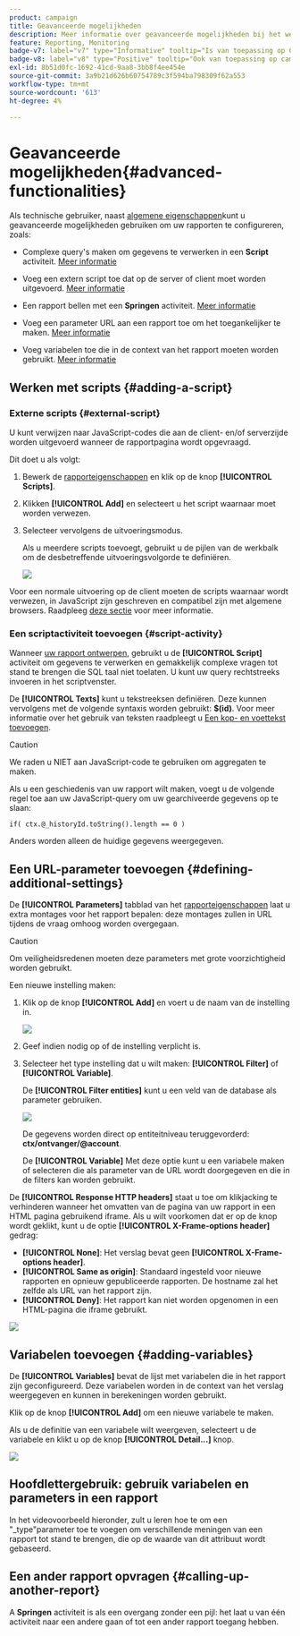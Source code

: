 ```yaml
---
product: campaign
title: Geavanceerde mogelijkheden
description: Meer informatie over geavanceerde mogelijkheden bij het werken met rapporten
feature: Reporting, Monitoring
badge-v7: label="v7" type="Informative" tooltip="Is van toepassing op Campaign Classic v7"
badge-v8: label="v8" type="Positive" tooltip="Ook van toepassing op campagne v8"
exl-id: 8b51d0fc-1692-41cd-9aa8-3bb8f4ee454e
source-git-commit: 3a9b21d626b60754789c3f594ba798309f62a553
workflow-type: tm+mt
source-wordcount: '613'
ht-degree: 4%

---
```


# Geavanceerde mogelijkheden{#advanced-functionalities}



Als technische gebruiker, naast [algemene eigenschappen](../../reporting/using/properties-of-the-report.md)kunt u geavanceerde mogelijkheden gebruiken om uw rapporten te configureren, zoals:

* Complexe query&#39;s maken om gegevens te verwerken in een **Script** activiteit. [Meer informatie](#script-activity)

* Voeg een extern script toe dat op de server of client moet worden uitgevoerd. [Meer informatie](#external-script)

* Een rapport bellen met een **Springen** activiteit. [Meer informatie](#calling-up-another-report)

* Voeg een parameter URL aan een rapport toe om het toegankelijker te maken. [Meer informatie](#calling-up-another-report)

* Voeg variabelen toe die in de context van het rapport moeten worden gebruikt. [Meer informatie](#adding-variables)

## Werken met scripts {#adding-a-script}

### Externe scripts {#external-script}

U kunt verwijzen naar JavaScript-codes die aan de client- en/of serverzijde worden uitgevoerd wanneer de rapportpagina wordt opgevraagd.

Dit doet u als volgt:

1. Bewerk de [rapporteigenschappen](../../reporting/using/properties-of-the-report.md) en klik op de knop **[!UICONTROL Scripts]**.
1. Klikken **[!UICONTROL Add]** en selecteert u het script waarnaar moet worden verwezen.
1. Selecteer vervolgens de uitvoeringsmodus.

   Als u meerdere scripts toevoegt, gebruikt u de pijlen van de werkbalk om de desbetreffende uitvoeringsvolgorde te definiëren.

   ![](assets/reporting_custom_js.png)

Voor een normale uitvoering op de client moeten de scripts waarnaar wordt verwezen, in JavaScript zijn geschreven en compatibel zijn met algemene browsers. Raadpleeg [deze sectie](../../web/using/web-forms-answers.md) voor meer informatie.

### Een scriptactiviteit toevoegen {#script-activity}

Wanneer [uw rapport ontwerpen](../../reporting/using/creating-a-new-report.md#modelizing-the-chart), gebruikt u de **[!UICONTROL Script]** activiteit om gegevens te verwerken en gemakkelijk complexe vragen tot stand te brengen die SQL taal niet toelaten. U kunt uw query rechtstreeks invoeren in het scriptvenster.

De **[!UICONTROL Texts]** kunt u tekstreeksen definiëren. Deze kunnen vervolgens met de volgende syntaxis worden gebruikt: **$(id)**. Voor meer informatie over het gebruik van teksten raadpleegt u [Een kop- en voettekst toevoegen](../../reporting/using/element-layout.md#adding-a-header-and-a-footer).

>[!CAUTION]
>
>We raden u NIET aan JavaScript-code te gebruiken om aggregaten te maken.

Als u een geschiedenis van uw rapport wilt maken, voegt u de volgende regel toe aan uw JavaScript-query om uw gearchiveerde gegevens op te slaan:

```
if( ctx.@_historyId.toString().length == 0 )
```

Anders worden alleen de huidige gegevens weergegeven.

## Een URL-parameter toevoegen {#defining-additional-settings}

De **[!UICONTROL Parameters]** tabblad van het [rapporteigenschappen](../../reporting/using/properties-of-the-report.md) laat u extra montages voor het rapport bepalen: deze montages zullen in URL tijdens de vraag omhoog worden overgegaan.

>[!CAUTION]
>
>Om veiligheidsredenen moeten deze parameters met grote voorzichtigheid worden gebruikt.

Een nieuwe instelling maken:

1. Klik op de knop **[!UICONTROL Add]** en voert u de naam van de instelling in.

   ![](assets/s_ncs_advuser_report_properties_09a.png)

1. Geef indien nodig op of de instelling verplicht is.

1. Selecteer het type instelling dat u wilt maken: **[!UICONTROL Filter]** of **[!UICONTROL Variable]**.

   De **[!UICONTROL Filter entities]** kunt u een veld van de database als parameter gebruiken.

   ![](assets/s_ncs_advuser_report_properties_09b.png)

   De gegevens worden direct op entiteitniveau teruggevorderd: **ctx/ontvanger/@account**.

   De **[!UICONTROL Variable]** Met deze optie kunt u een variabele maken of selecteren die als parameter van de URL wordt doorgegeven en die in de filters kan worden gebruikt.

De **[!UICONTROL Response HTTP headers]** staat u toe om klikjacking te verhinderen wanneer het omvatten van de pagina van uw rapport in een HTML pagina gebruikend iframe. Als u wilt voorkomen dat er op de knop wordt geklikt, kunt u de optie **[!UICONTROL X-Frame-options header]** gedrag:

* **[!UICONTROL None]**: Het verslag bevat geen **[!UICONTROL X-Frame-options header]**.
* **[!UICONTROL Same as origin]**: Standaard ingesteld voor nieuwe rapporten en opnieuw gepubliceerde rapporten. De hostname zal het zelfde als URL van het rapport zijn.
* **[!UICONTROL Deny]**: Het rapport kan niet worden opgenomen in een HTML-pagina die iframe gebruikt.

![](assets/s_ncs_advuser_report_properties_09c.png)

## Variabelen toevoegen {#adding-variables}

De **[!UICONTROL Variables]** bevat de lijst met variabelen die in het rapport zijn geconfigureerd. Deze variabelen worden in de context van het verslag weergegeven en kunnen in berekeningen worden gebruikt.

Klik op de knop **[!UICONTROL Add]** om een nieuwe variabele te maken.

Als u de definitie van een variabele wilt weergeven, selecteert u de variabele en klikt u op de knop **[!UICONTROL Detail...]** knop.

![](assets/s_ncs_advuser_report_properties_10.png)

## Hoofdlettergebruik: gebruik variabelen en parameters in een rapport

In het videovoorbeeld hieronder, zult u leren hoe te om een &quot;_type&quot;parameter toe te voegen om verschillende meningen van een rapport tot stand te brengen, die op de waarde van dit attribuut wordt gebaseerd.

<!--
![](assets/do-not-localize/how-to-video.png) [Discover this feature in video](https://helpx.adobe.com/campaign/classic/how-to/add-url-parameter-in-acv6.html?playlist=/ccx/v1/collection/product/campaign/classic/segment/business-practitioners/explevel/intermediate/applaunch/how-to-4/collection.ccx.js&ref=helpx.adobe.com)-->


## Een ander rapport opvragen {#calling-up-another-report}

A **Springen** activiteit is als een overgang zonder een pijl: het laat u van één activiteit naar een andere gaan of tot een ander rapport toegang hebben.
